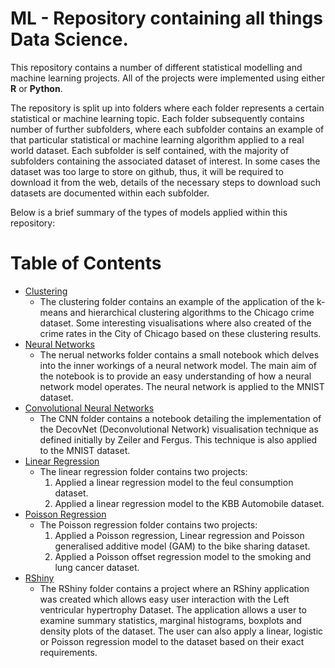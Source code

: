 # ML - Repository containing all things Data Science.

This repository contains a number of different statistical modelling and machine learning projects. All of the projects were implemented using either **R** or **Python**. 

The repository is split up into folders where each folder represents a certain statistical or machine learning topic. Each folder subsequently contains number of further subfolders, where each subfolder contains an example of that particular statistical or machine learning algorithm applied to a real world dataset. Each subfolder is self contained, with the majority of subfolders containing the associated dataset of interest. In some cases the dataset was too large to store on github, thus, it will be required to download it from the web, details of the necessary steps to download such datasets are documented within each subfolder. 

Below is a brief summary of the types of models applied within this repository:

Table of Contents
=================

<!--ts-->
* [Clustering](https://github.com/DavidJohnQuinlan/ML/tree/master/Clustering/city_of_chicago_dataset)
  * The clustering folder contains an example of the application of the k-means and hierarchical clustering algorithms to the Chicago crime dataset. Some interesting visualisations where also created of the crime rates in the City of Chicago based on these clustering results. 
* [Neural Networks](https://github.com/DavidJohnQuinlan/ML/tree/master/Neural_Networks)
  * The nerual networks folder contains a small notebook which delves into the inner workings of a neural network model. The main aim of the notebook is to provide an easy understanding of how a neural network model operates. The neural network is applied to the MNIST dataset. 
* [Convolutional Neural Networks](https://github.com/DavidJohnQuinlan/ML/tree/master/Convolutional_Neural_Networks)
  * The CNN folder contains a notebook detailing the implementation of the DecovNet (Deconvolutional Network) visualisation technique as defined initially by Zeiler and Fergus. This technique is also applied to the MNIST dataset. 
* [Linear Regression](https://github.com/DavidJohnQuinlan/ML/tree/master/Linear_Regression)
  * The linear regression folder contains two projects:
    1. Applied a linear regression model to the feul consumption dataset. 
    2. Applied a linear regression model to the KBB Automobile dataset.
* [Poisson Regression](https://github.com/DavidJohnQuinlan/ML/tree/master/Poisson_Regression)
  * The Poisson regression folder contains two projects: 
    1. Applied a Poisson regression, Linear regression and Poisson generalised additive model (GAM) to the bike sharing dataset. 
    2. Applied a Poisson offset regression model to the smoking and lung cancer dataset.  
* [RShiny](https://github.com/DavidJohnQuinlan/ML/tree/master/Rshiny_Application)
  * The RShiny folder contains a project where an RShiny application was created which allows easy user interaction with the Left ventricular hypertrophy Dataset. The application allows a user to examine summary statistics, marginal histograms, boxplots and density plots of the dataset. The user can also apply a linear, logistic or Poisson regression model to the dataset based on their exact requirements. 
<!--te-->
